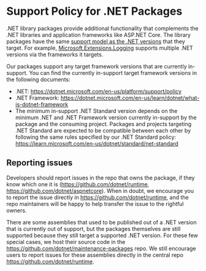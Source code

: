 # Support Policy for .NET Packages

.NET library packages provide additional functionality that complements the .NET libraries and application frameworks like ASP.NET Core. The library packages have the same [support model as the .NET versions](https://dotnet.microsoft.com/en-us/platform/support/policy) that they target.
For example, [Microsoft.Extensions.Logging](https://www.nuget.org/packages/Microsoft.Extensions.Logging/#supportedframeworks-body-tab) supports multiple .NET versions via the frameworks it targets.

Our packages support any target framework versions that are currently in-support. You can find the currently in-support target framework versions in the following documents:

- .NET: https://dotnet.microsoft.com/en-us/platform/support/policy
- .NET Framework: https://dotnet.microsoft.com/en-us/learn/dotnet/what-is-dotnet-framework
- The minimum in-support .NET Standard version depends on the minimum .NET and .NET Framework version currently in-support by the package and the consuming project. Packages and projects targeting .NET Standard are expected to be compatible between each other by following the same rules specified by our .NET Standard policy: https://learn.microsoft.com/en-us/dotnet/standard/net-standard

## Reporting issues

Developers should report issues in the repo that owns the package, if they know which one it is (https://github.com/dotnet/runtime, https://github.com/dotnet/aspnetcore). When in doubt, we encourage you to report the issue directly in https://github.com/dotnet/runtime, and the repo maintainers will be happy to help transfer the issue to the rightful owners.

There are some assemblies that used to be published out of a .NET version that is currently out of support, but the packages themselves are still supported because they still target a supported .NET version. For these few special cases, we host their source code in the https://github.com/dotnet/maintenance-packages repo. We still encourage users to report issues for these assemblies directly in the central repo https://github.com/dotnet/runtime.